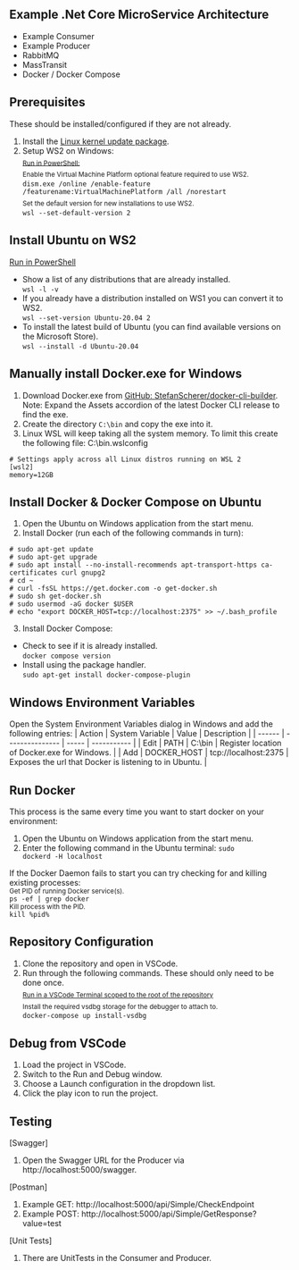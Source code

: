## Example .Net Core MicroService Architecture
- Example Consumer
- Example Producer
- RabbitMQ
- MassTransit
- Docker / Docker Compose

## Prerequisites
These should be installed/configured if they are not already.
1.	Install the [Linux kernel update package](https://wslstorestorage.blob.core.windows.net/wslblob/wsl_update_x64.msi).
2.	Setup WS2 on Windows:  
    <sub><ins>Run in PowerShell:</ins></sub>  
    <sub>Enable the Virtual Machine Platform optional feature required to use WS2.</sub>  
    <code>dism.exe /online /enable-feature /featurename:VirtualMachinePlatform /all /norestart</code>  
    <sub>Set the default version for new installations to use WS2.</sub>  
    <code>wsl --set-default-version 2</code>  

## Install Ubuntu on WS2
<ins>Run in PowerShell</ins>
- Show a list of any distributions that are already installed.  
<code>wsl -l -v</code>
- If you already have a distribution installed on WS1 you can convert it to WS2.  
<code>wsl --set-version Ubuntu-20.04 2</code>
- To install the latest build of Ubuntu (you can find available versions on the Microsoft Store).  
<code>wsl --install -d Ubuntu-20.04</code>

## Manually install Docker.exe for Windows
1. Download Docker.exe from [GitHub: StefanScherer/docker-cli-builder](https://github.com/StefanScherer/docker-cli-builder/releases).  
   Note: Expand the Assets accordion of the latest Docker CLI release to find the exe.
1. Create the directory `C:\bin` and copy the exe into it.
1. Linux WSL will keep taking all the system memory. To limit this create the following file:
C:\bin\.wslconfig
```
# Settings apply across all Linux distros running on WSL 2
[wsl2]
memory=12GB
```
## Install Docker & Docker Compose on Ubuntu
1. Open the Ubuntu on Windows application from the start menu.
2. Install Docker (run each of the following commands in turn):
```
# sudo apt-get update
# sudo apt-get upgrade
# sudo apt install --no-install-recommends apt-transport-https ca-certificates curl gnupg2
# cd ~
# curl -fsSL https://get.docker.com -o get-docker.sh
# sudo sh get-docker.sh
# sudo usermod -aG docker $USER
# echo "export DOCKER_HOST=tcp://localhost:2375" >> ~/.bash_profile
```
3. Install Docker Compose:
- Check to see if it is already installed.  
<code>docker compose version</code>
- Install using the package handler.  
<code>sudo apt-get install docker-compose-plugin</code>

## Windows Environment Variables
Open the System Environment Variables dialog in Windows and add the following entries:
| Action | System Variable | Value | Description |
| ------ | --------------- | ----- | ----------- |
| Edit | PATH | C:\bin | Register location of Docker.exe for Windows. |
| Add | DOCKER_HOST | tcp://localhost:2375 | Exposes the url that Docker is listening to in Ubuntu. |

## Run Docker
This process is the same every time you want to start docker on your environment:
1. Open the Ubuntu on Windows application from the start menu.
1. Enter the following command in the Ubuntu terminal:
<code>sudo dockerd -H localhost</code>

If the Docker Daemon fails to start you can try checking for and killing existing processes:  
<sub>Get PID of running Docker service(s).</sub>  
<code>ps -ef | grep docker</code>  
<sub>Kill process with the PID.</sub>  
<code>kill %pid%</code>

## Repository Configuration
1. Clone the repository and open in VSCode.
1. Run through the following commands. These should only need to be done once.  
<sub><ins>Run in a VSCode Terminal scoped to the root of the repository</ins></sub>  
<sub>Install the required vsdbg storage for the debugger to attach to.</sub>  
<code>docker-compose up install-vsdbg</code>

## Debug from VSCode
1. Load the project in VSCode.
1. Switch to the Run and Debug window.
1. Choose a Launch configuration in the dropdown list.
1. Click the play icon to run the project.

## Testing
[Swagger]
1. Open the Swagger URL for the Producer via http://localhost:5000/swagger.

[Postman]
1. Example GET: http://localhost:5000/api/Simple/CheckEndpoint
1. Example POST: http://localhost:5000/api/Simple/GetResponse?value=test

[Unit Tests]
1. There are UnitTests in the Consumer and Producer.
